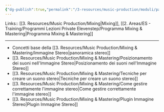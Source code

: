 ```yaml
---
{"dg-publish":true,"permalink":"/3-resources/music-production/moduli/panoramica-e-bilanciamento-stereo-modulo/"}
---
```


Links:: [[3. Resources/Music Production/Mixing\|Mixing]], [[2. Areas/ES - Training/Programmi Lezioni Private Elevenstep/Programma Mixing & Mastering\|Programma Mixing & Mastering]]

---

- Concetti base della [[3. Resources/Music Production/Mixing & Mastering/Immagine Stereo\|panoramica stereo]] 
- [[3. Resources/Music Production/Mixing & Mastering/Posizionamento dei suoni nell'Immagine Stereo\|Posizionamento dei suoni nell'Immagine Stereo]]
- [[3. Resources/Music Production/Mixing & Mastering/Tecniche per creare un suono stereo\|Tecniche per creare un suono stereo]]
- [[3. Resources/Music Production/Mixing & Mastering/Come gestire correttamente l'immagine stereo\|Come gestire correttamente l'immagine stereo]]
- [[3. Resources/Music Production/Mixing & Mastering/Plugin Immagine Stereo\|Plugin Immagine Stereo]]
